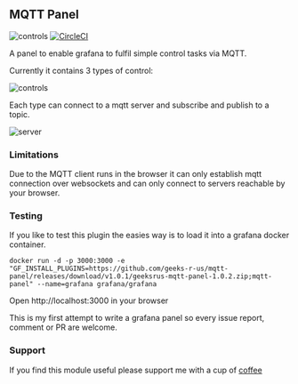## MQTT Panel

![controls](https://github.com/geeks-r-us/mqtt-panel/raw/master/src/img/logo.svg?sanitize=true "controls")
[![CircleCI](https://circleci.com/gh/geeks-r-us/mqtt-panel.svg?style=svg)](https://circleci.com/gh/geeks-r-us/mqtt-panel)

A panel to enable grafana to fulfil simple control tasks via MQTT. 

Currently it contains 3 types of control:

![controls](https://github.com/geeks-r-us/mqtt-panel/raw/master/src/img/controls.png "controls")

Each type can connect to a mqtt server and subscribe and publish to a topic. 

![server](https://github.com/geeks-r-us/mqtt-panel/raw/master/src/img/server.png "server")

### Limitations

Due to the MQTT client runs in the browser it can only establish mqtt connection over websockets and can only connect
to servers reachable by your browser. 

### Testing

If you like to test this plugin the easies way is to load it into a grafana docker container. 

```
docker run -d -p 3000:3000 -e "GF_INSTALL_PLUGINS=https://github.com/geeks-r-us/mqtt-panel/releases/download/v1.0.1/geeksrus-mqtt-panel-1.0.2.zip;mqtt-panel" --name=grafana grafana/grafana
```
Open http://localhost:3000 in your browser

This is my first attempt to write a grafana panel so every issue report, comment or PR are welcome.

### Support

If you find this module useful please support me with a cup of [coffee](https://ko-fi.com/geeks_r_us)
